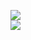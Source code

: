 [![](https://img.shields.io/badge/Made%20With-Github%20Spray-lightgrey.svg?style=for-the-badge&logo=github)](https://github.com/Annihil/github-spray#31139)  
[![](https://i.imgur.com/2DrTn0Z.gif)](https://github.com/Annihil/github-spray)